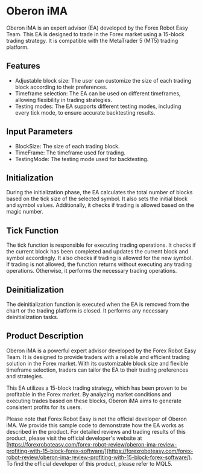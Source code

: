 # Oberon iMA

Oberon iMA is an expert advisor (EA) developed by the Forex Robot Easy Team. This EA is designed to trade in the Forex market using a 15-block trading strategy. It is compatible with the MetaTrader 5 (MT5) trading platform.

## Features

- Adjustable block size: The user can customize the size of each trading block according to their preferences.
- Timeframe selection: The EA can be used on different timeframes, allowing flexibility in trading strategies.
- Testing modes: The EA supports different testing modes, including every tick mode, to ensure accurate backtesting results.

## Input Parameters

- BlockSize: The size of each trading block.
- TimeFrame: The timeframe used for trading.
- TestingMode: The testing mode used for backtesting.

## Initialization

During the initialization phase, the EA calculates the total number of blocks based on the tick size of the selected symbol. It also sets the initial block and symbol values. Additionally, it checks if trading is allowed based on the magic number.

## Tick Function

The tick function is responsible for executing trading operations. It checks if the current block has been completed and updates the current block and symbol accordingly. It also checks if trading is allowed for the new symbol. If trading is not allowed, the function returns without executing any trading operations. Otherwise, it performs the necessary trading operations.

## Deinitialization

The deinitialization function is executed when the EA is removed from the chart or the trading platform is closed. It performs any necessary deinitialization tasks.

## Product Description

Oberon iMA is a powerful expert advisor developed by the Forex Robot Easy Team. It is designed to provide traders with a reliable and efficient trading solution in the Forex market. With its customizable block size and flexible timeframe selection, traders can tailor the EA to their trading preferences and strategies.

This EA utilizes a 15-block trading strategy, which has been proven to be profitable in the Forex market. By analyzing market conditions and executing trades based on these blocks, Oberon iMA aims to generate consistent profits for its users.

Please note that Forex Robot Easy is not the official developer of Oberon iMA. We provide this sample code to demonstrate how the EA works as described in the product. For detailed reviews and trading results of this product, please visit the official developer's website at [https://forexroboteasy.com/forex-robot-review/oberon-ima-review-profiting-with-15-block-forex-software/](https://forexroboteasy.com/forex-robot-review/oberon-ima-review-profiting-with-15-block-forex-software/). To find the official developer of this product, please refer to MQL5.
